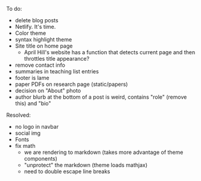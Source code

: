 To do:

- delete blog posts
- Netlify. It's time.
- Color theme
- syntax highlight theme
- Site title on home page
    - April Hill's website has a function that detects current page and then throttles title appearance?
- remove contact info
- summaries in teaching list entries
- footer is lame
- paper PDFs on research page (static/papers)
- decision on "About" photo
- author blurb at the bottom of a post is weird, contains "role" (remove this) and "bio"

Resolved:

- no logo in navbar
- social img
- Fonts
- fix math
    - we are rendering to markdown (takes more advantage of theme components)
    - "unprotect" the markdown (theme loads mathjax)
    - need to double escape line breaks

